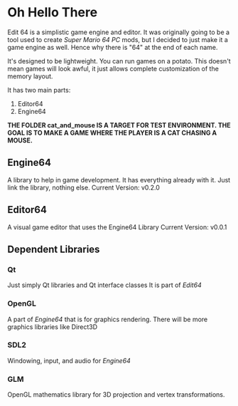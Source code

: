 # Oh Hello There

Edit 64 is a simplistic game engine and editor.
It was originally going to be a tool used to create *Super Mario 64 PC* mods, but I decided to just make it a game engine as well.
Hence why there is "64" at the end of each name.

It's designed to be lightweight. You can run games on a potato. This doesn't mean games will look awful, it just allows complete customization of the memory layout.


It has two main parts:
1. Editor64
2. Engine64


**THE FOLDER cat_and_mouse IS A TARGET FOR TEST ENVIRONMENT. THE GOAL IS TO MAKE A GAME WHERE THE PLAYER IS A CAT CHASING A MOUSE.**

## Engine64
A library to help in game development. It has everything already with it. Just link the library, nothing else.
Current Version: v0.2.0

## Editor64
A visual game editor that uses the Engine64 Library
Current Version: v0.0.1


## Dependent Libraries

### Qt
Just simply Qt libraries and Qt interface classes
It is part of *Edit64*

### OpenGL
A part of *Engine64* that is for graphics rendering.
There will be more graphics libraries like Direct3D

### SDL2
Windowing, input, and audio for *Engine64*

### GLM
OpenGL mathematics library for 3D projection and vertex transformations.

